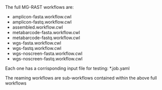 The full MG-RAST workflows are:

- amplicon-fasta.workflow.cwl
- amplicon-fastq.workflow.cwl
- assembled.workflow.cwl
- metabarcode-fasta.workflow.cwl
- metabarcode-fastq.workflow.cwl
- wgs-fasta.workflow.cwl
- wgs-fastq.workflow.cwl
- wgs-noscreen-fasta.workflow.cwl
- wgs-noscreen-fastq.workflow.cwl

Each one has a corrisponding input file for testing: *.job.yaml

The reaming workflows are sub-workflows contained within the above full workflows